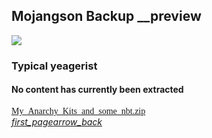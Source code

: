 ## Mojangson Backup __preview
<div class="project-changelog"><a class="avatar"><img class="material-icons navigate" src="https://cdn.discordapp.com/embed/avatars/0.png"></a><h3 id="changelog">Typical yeagerist</h3><h4 id="nbt">No content has currently been extracted
</h4><div class="filedownload"><a href="https://cdn.discordapp.com/attachments/691391389875044352/759682959426715648/My_Anarchy_Kits_and_some_nbt.zip" style="font-family: Mojangles">My_Anarchy_Kits_and_some_nbt.zip</a></div></div>
<element><div class="navigation"><a href="/"><i class="material-icons navigate">first_page</i></a><a href="../"><i class="material-icons navigate">arrow_back</i></a></div></element>
<head><style>blockquote>h5 { line-height:0!important } </style></head>
